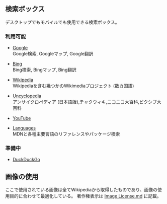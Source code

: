 ## 検索ボックス

デスクトップでもモバイルでも使用できる検索ボックス。

### 利用可能

 - [Google](https://akimikimikimikimikimikimika.github.io/Search/Google/ "Google")  
	Google検索, Googleマップ, Google翻訳

 - [Bing](https://akimikimikimikimikimikimika.github.io/Search/Bing/ "Bing")  
	Bing検索, Bingマップ, Bing翻訳

 - [Wikipedia](https://akimikimikimikimikimikimika.github.io/search/Wikipedia/ "Wikipedia")  
	Wikipediaを含む幾つかのWikimediaプロジェクト (数カ国語)

 - [Uncyclopedia](https://akimikimikimikimikimikimika.github.io/search/Uncyclopedia/ "Uncyclopedia")  
	アンサイクロペディア (日本語版),チャクウィキ,ニコニコ大百科,ピクシブ大百科

 - [YouTube](https://akimikimikimikimikimikimika.github.io/Search/YouTube/ "YouTube")

 - [Languages](https://akimikimikimikimikimikimika.github.io/Search/Languages/ "Languages")  
	MDNと各種主要言語のリファレンスやパッケージ検索

### 準備中

 - [DuckDuckGo](https://akimikimikimikimikimikimika.github.io/search/DuckDuckGo/ "DuckDuckGo")

## 画像の使用

ここで使用されている画像は全てWikipediaから取得したものであり、画像の使用目的に合わせて最適化している。
著作権表示は [Image License.md](Image%20License.md) に記載。